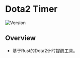 # Dota2 Timer

![Version](https://img.shields.io/badge/version-0.9.0-green.svg)

## Overview
- 基于Rust的Dota2计时提醒工具。
